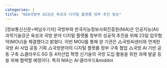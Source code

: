 ```yaml
---
categories: j
title: "NIA국방부 AI강군 육성과 디지털 플랫폼 정부 추진 맞손"
---
```

[정보통신신문=박남수기자] 국방부와 한국지능정보사회진흥원(NIA)은 인공지능(AI) 과학기술강군 육성과 국방 분야 디지털 플랫폼 정부의 성공적 추진을 위해 23일 업무협약(MOU)을 체결했다고 밝혔다. 이번 MOU를 통해 양 기관은 △국방AI센터와 연계한 국방 AI 사업 공동 기획 △국방분야의 디지털 플랫폼 정부 구축 협업 △국방 AI 기반 공동 구축 △클라우드&middot;5G 등 4차산업 혁명 신기술의 국방 도입&middot;활용을 위한 과제 발굴 등을 위해 협력할 예정이다. 특히 NIA는 AI&middot;클라우드&middot